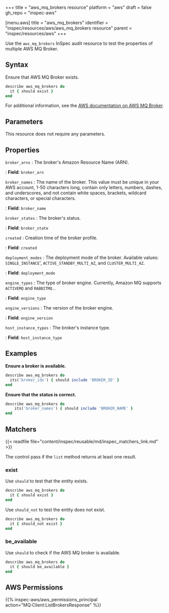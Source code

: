 +++
title = "aws_mq_brokers resource"
platform = "aws"
draft = false
gh_repo = "inspec-aws"

[menu.aws]
title = "aws_mq_brokers"
identifier = "inspec/resources/aws/aws_mq_brokers resource"
parent = "inspec/resources/aws"
+++

Use the `aws_mq_brokers` InSpec audit resource to test the properties of multiple AWS MQ Broker.

## Syntax

Ensure that AWS MQ Broker exists.

```ruby
describe aws_mq_brokers do
  it { should exist }
end
```

For additional information, see the [AWS documentation on AWS MQ Broker](https://docs.aws.amazon.com/AWSCloudFormation/latest/UserGuide/aws-resource-amazonmq-broker.html).

## Parameters

This resource does not require any parameters.

## Properties

`broker_arns`
: The broker's Amazon Resource Name (ARN).

: **Field**: `broker_arn`

`broker_names`
: The name of the broker. This value must be unique in your AWS account, 1-50 characters long, contain only letters, numbers, dashes, and underscores, and not contain white spaces, brackets, wildcard characters, or special characters.

: **Field**: `broker_name`

`broker_states`
: The broker's status.

: **Field**: `broker_state`

`created`
: Creation time of the broker profile.

: **Field**: `created`

`deployment_modes`
: The deployment mode of the broker. Available values: `SINGLE_INSTANCE`', `ACTIVE_STANDBY_MULTI_AZ`, and `CLUSTER_MULTI_AZ`.

: **Field**: `deployment_mode`

`engine_types`
: The type of broker engine. Currently, Amazon MQ supports `ACTIVEMQ` and `RABBITMQ.`.

: **Field**: `engine_type`

`engine_versions`
: The version of the broker engine.

: **Field**: `engine_version`

`host_instance_types`
: The broker's instance type.

: **Field**: `host_instance_type`

## Examples

**Ensure a broker is available.**

```ruby
describe aws_mq_brokers do
  its('broker_ids') { should include 'BROKER_ID' }
end
```

**Ensure that the status is correct.**

```ruby
describe aws_mq_brokers do
    its('broker_names') { should include 'BROKER_NAME' }
end
```

## Matchers

{{< readfile file="content/inspec/reusable/md/inspec_matchers_link.md" >}}

The control pass if the `list` method returns at least one result.

### exist

Use `should` to test that the entity exists.

```ruby
describe aws_mq_brokers do
  it { should exist }
end
```

Use `should_not` to test the entity does not exist.

```ruby
describe aws_mq_brokers do
  it { should_not exist }
end
```

### be_available

Use `should` to check if the AWS MQ broker is available.

```ruby
describe aws_mq_brokers do
  it { should be_available }
end
```

## AWS Permissions

{{% inspec-aws/aws_permissions_principal action="MQ:Client:ListBrokersResponse" %}}
